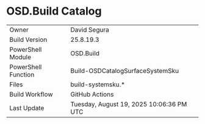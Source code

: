 ﻿# OSD.Build Catalog

| | |
|-|-|
| Owner | David Segura |
| Build Version | 25.8.19.3 |
| PowerShell Module | OSD.Build |
| PowerShell Function | Build-OSDCatalogSurfaceSystemSku |
| Files | build-systemsku.* |
| Build Workflow | GitHub Actions |
| Last Update | Tuesday, August 19, 2025 10:06:36 PM UTC |
